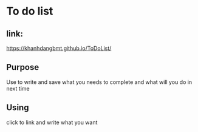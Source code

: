# To do list
## link: 
https://khanhdangbmt.github.io/ToDoList/
## Purpose
Use to write and save what you needs to complete and what will you do in next time
## Using
click to link and write what you want
